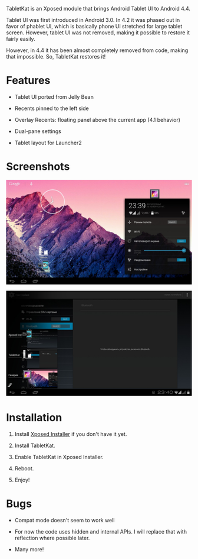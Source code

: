 TabletKat is an Xposed module that brings Android Tablet UI to Android 4.4.

Tablet UI was first introduced in Android 3.0. In 4.2 it was phased out in favor of phablet UI, which is basically phone UI stretched for large tablet screen. However, tablet UI was not removed, making it possible to restore it fairly easily.

However, in 4.4 it has been almost completely removed from code, making that impossible. So, TabletKat restores it!

Features
========

* Tablet UI ported from Jelly Bean

* Recents pinned to the left side

* Overlay Recents: floating panel above the current app (4.1 behavior)

* Dual-pane settings

* Tablet layout for Launcher2

Screenshots
===========

![Screenshot](/screenshots/1.jpg?raw=true)

![Screenshot](/screenshots/2.jpg?raw=true)

Installation
============

1. Install [Xposed Installer](http://repo.xposed.info/module/de.robv.android.xposed.installer) if you don't have it yet.

2. Install TabletKat.

3. Enable TabletKat in Xposed Installer.

4. Reboot.

5. Enjoy!

Bugs
====

* Compat mode doesn't seem to work well

* For now the code uses hidden and internal APIs. I will replace that with reflection where possible later.

* Many more!